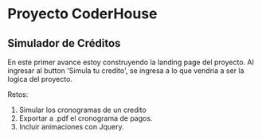 # Proyecto CoderHouse
## Simulador de Créditos
En este primer avance estoy construyendo la landing page del proyecto.
Al ingresar al button 'Simula tu credito', se ingresa a lo que vendria a ser la logica del proyecto.

Retos:

1. Simular los cronogramas de un credito
2. Exportar a .pdf el cronograma de pagos.
3. Incluir animaciones con Jquery.

